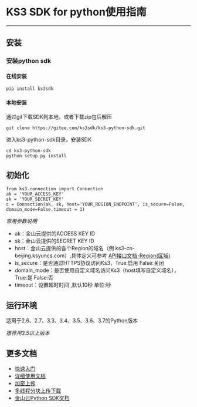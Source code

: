# KS3 SDK for python使用指南
---

## 安装

### 安装python sdk

#### 在线安装

	pip install ks3sdk

#### 本地安装

通过git下载SDK到本地，或者下载zip包后解压

	git clone https://gitee.com/ks3sdk/ks3-python-sdk.git

进入ks3-python-sdk目录，安装SDK

	cd ks3-python-sdk
	python setup.py install

## 初始化

    from ks3.connection import Connection
    ak = 'YOUR_ACCESS_KEY'
    sk = 'YOUR_SECRET_KEY'
    c = Connection(ak, sk, host='YOUR_REGION_ENDPOINT', is_secure=False, domain_mode=False,timeout = 1)

*常用参数说明*

+ ak：金山云提供的ACCESS KEY ID
+ sk：金山云提供的SECRET KEY ID
+ host：金山云提供的各个Region的域名（例
  ks3-cn-beijing.ksyuncs.com）,具体定义可参考 [API接口文档-Region(区域)](https://docs.ksyun.com/read/latest/65/_book/index.html)
+ is_secure：是否通过HTTPS协议访问Ks3，True:启用 False:关闭
+ domain_mode：是否使用自定义域名访问Ks3（host填写自定义域名），True:是 False:否
+ timeout：设置超时时间 ,默认10秒  单位:秒
## 运行环境

适用于2.6、2.7、3.3、3.4、3.5、3.6、3.7的Python版本

_推荐用3.5以上版本_

## 更多文档
* [快速入门](https://gitee.com/ks3sdk/ks3-python-sdk/blob/master/docs/GUIDE.md)
* [详细使用文档](https://gitee.com/ks3sdk/ks3-python-sdk/blob/master/docs/)
* [加密上传](https://gitee.com/ks3sdk/ks3-python-sdk/blob/master/docs/ENCRYPTION.md)
* [多线程分块上传下载](https://gitee.com/ks3sdk/ks3-python-sdk/blob/master/examples/multi.py)
* [金山云Python SDK文档](https://docs.ksyun.com/documents/40467)